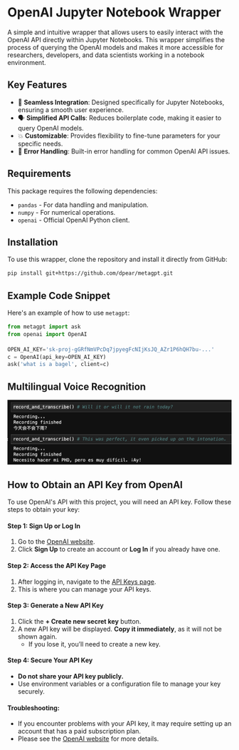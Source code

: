 # OpenAI Jupyter Notebook Wrapper

A simple and intuitive wrapper that allows users to easily interact with the OpenAI API directly within Jupyter Notebooks. This wrapper simplifies the process of querying the OpenAI models and makes it more accessible for researchers, developers, and data scientists working in a notebook environment.

## Key Features

- 🤝 **Seamless Integration**: Designed specifically for Jupyter Notebooks, ensuring a smooth user experience.
- 🗣 **Simplified API Calls**: Reduces boilerplate code, making it easier to query OpenAI models.
- 💥 **Customizable**: Provides flexibility to fine-tune parameters for your specific needs.
- 🚨 **Error Handling**: Built-in error handling for common OpenAI API issues.

## Requirements

This package requires the following dependencies:

- `pandas` - For data handling and manipulation.
- `numpy` - For numerical operations.
- `openai` - Official OpenAI Python client.

## Installation

To use this wrapper, clone the repository and install it directly from GitHub:

```bash
pip install git+https://github.com/dpear/metagpt.git
```

## Example Code Snippet

Here's an example of how to use `metagpt`:

```python
from metagpt import ask
from openai import OpenAI

OPEN_AI_KEY='sk-proj-gGRfNmVPcDq7jpyegFcNIjKsJQ_AZr1P6hQH7bu-...'
c = OpenAI(api_key=OPEN_AI_KEY)
ask('what is a bagel', client=c)
```
## Multilingual Voice Recognition
![here](examples/img/multilingual-voice.png)

## How to Obtain an API Key from OpenAI

To use OpenAI's API with this project, you will need an API key. Follow these steps to obtain your key:

#### Step 1: Sign Up or Log In
1. Go to the [OpenAI website](https://platform.openai.com/).
2. Click **Sign Up** to create an account or **Log In** if you already have one.

#### Step 2: Access the API Key Page
1. After logging in, navigate to the [API Keys page](https://platform.openai.com/account/api-keys).
2. This is where you can manage your API keys.

#### Step 3: Generate a New API Key
1. Click the **+ Create new secret key** button.
2. A new API key will be displayed. **Copy it immediately**, as it will not be shown again.
   - If you lose it, you’ll need to create a new key.

#### Step 4: Secure Your API Key
- **Do not share your API key publicly.**
- Use environment variables or a configuration file to manage your key securely.

#### Troubleshooting:
- If you encounter problems with your API key, it may require setting up an account that has a paid subscription plan. 
- Please see the [OpenAI website](https://platform.openai.com/) for more details.

